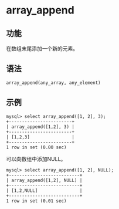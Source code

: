 # array_append

## 功能

在数组末尾添加一个新的元素。

## 语法

```Haskell
array_append(any_array, any_element)
```

## 示例

```plain text
mysql> select array_append([1, 2], 3);
+------------------------+
| array_append([1,2], 3) |
+------------------------+
| [1,2,3]                |
+------------------------+
1 row in set (0.00 sec)

```

可以向数组中添加NULL。

```plain text
mysql> select array_append([1, 2], NULL);
+---------------------------+
| array_append([1,2], NULL) |
+---------------------------+
| [1,2,NULL]                |
+---------------------------+
1 row in set (0.01 sec)

```
